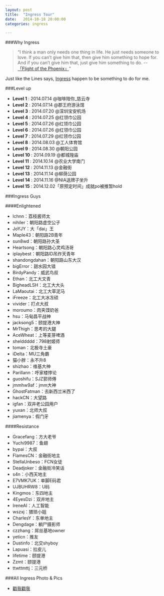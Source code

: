```yaml
---
layout: post
title:  "Ingress Tour"
date:   2014-10-18 20:00:00
categories: ingress

---
```



###Why Ingress

>“I think a man only needs one thing in life. He just needs someone to love. If you can’t give him that, then give him something to hope for. And if you can’t give him that, just give him something to do. --<a href="http://movie.douban.com/subject/1308982/" target="_blank">「Flight of the Phoenix」</a>"

Just like the Lines says, <a href="https://www.ingress.com/" target="_blank">Ingress</a> happen to be something to do for me.

###Level up 

- **Level 1**  : 2014.07.14 @咖啡陪你_慈云寺
- **Level 2**  : 2014.07.14 @郡王府游泳馆
- **Level 3**  : 2014.07.20 @深圳宝安机场
- **Level 4**  : 2014.07.25 @红领巾公园
- **Level 5**  : 2014.07.26 @红领巾公园
- **Level 6**  : 2014.07.26 @红领巾公园
- **Level 7**  : 2014.07.29 @红领巾公园
- **Level 8**  : 2014.08.03 @工人体育馆
- **Level 9**  : 2014.08.30 @朝阳公园
- **Level 10** : 2014.09.19 @都城隍庙
- **Level 11** : 2014.10.14 @农业大学南门
- **Level 12** : 2014.11.13 @金融街
- **Level 13** : 2014.11.14 @柳荫公园
- **Level 14** : 2014.11.16 @NIA送牌子坐升
- **Level 15** : 2014.12.02「原预定时间」成就po被推暂hold


###Ingress Guys 

####Enlightened

- lchnn：荔枝酱师太
- nihiler：朝阳路虚空公子
- JoYJY：大「dai」王
- Maple43：朝阳路2B青年
- sun8wd：朝阳路孙大圣
- Heartsong：朝阳路心灵鸡汤哥
- iplaybest：朝阳路ID吊炸天青年
- shandongdahan：朝阳路山东大汉
- bigError：甜水园大错
- BirdyPandy：威武鸟叔
- Ethan：北工大文青
- BigheadLSH：北工大大头
- LaMaoutai：北工大草泥马
- iFreeze：北工大冰冻硕
- vivider：打点大叔
- moroumo：肉夹馍奶爸
- hsu：马甸昌平战神
- jacksong5：颐提港大神
- MrThigh：思考的大腿
- AceWheat：上等麦芽啤酒
- shelddddd：798射姬师
- toman：北极寺土豪
- iDelta：MU三角霸
- 猫小胖：永不升8
- shizhao：维基大神
- Parillann：呼家楼悖论
- guoshifu：SJZ郭师傅
- jmmhw9af：jmm大神
- GhostFatman：去新西兰米西了
- hackCN：大望路
- igfan：双井老公园用户
- yuxan：北师大叔
- jiamenya：假门牙

####Resistance

- Gracefang：方大老爷
- Yuchi9987：鱼翅
- bypai：大叔
- FlamesCN：金融街地主
- StellaUnbeso：FCN女徒
- Deadjoker：金融街冷笑话
- s4n：小西天地主
- E7VMK7UK：单脚E码君
- UJBUHRW8：U码
- Kingmos：东四地主
- 4EyesDzi：双井地主
- IreneAI：人工智能
- wszxj：猥琐小姐
- CharlesY：东单地主
- Dengdage：躺尸摄影师
- czzhang：屌丝基地owner
- yeticn：推友
- Dustinfo：北交shyboy
- Lapuasi：拉皮儿
- lifetime：颐提港
- Zzmt：颐提港
- ttwttmttj：三元桥


###All Ingress Photo & Pics

- <a href="https://plus.google.com/photos/110298263430604287685/albums/6085988348907482833?authkey=CLDi_dTO4M7WFg" target="_blank"> 戳我戳我</a>















